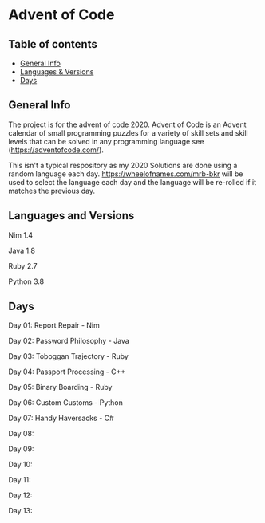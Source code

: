 # Advent of Code

## Table of contents
* [General Info](#general-info)
* [Languages & Versions](#languages-and-versions)
* [Days](#days)

## General Info

The project is for the advent of code 2020. Advent of Code is an Advent calendar of small programming puzzles for a variety of skill sets and skill levels that can be solved in any programming language see (https://adventofcode.com/).


This isn't a typical respository as my 2020 Solutions are done using a random language each day. https://wheelofnames.com/mrb-bkr will be used to select the language each day and the language will be re-rolled if it matches the previous day.

## Languages and Versions

Nim 1.4

Java 1.8

Ruby 2.7

Python 3.8

## Days

Day 01: Report Repair - Nim

Day 02: Password Philosophy - Java

Day 03: Toboggan Trajectory - Ruby

Day 04: Passport Processing - C++

Day 05: Binary Boarding - Ruby

Day 06: Custom Customs - Python

Day 07: Handy Haversacks - C#

Day 08:

Day 09:

Day 10:

Day 11: 

Day 12: 

Day 13: 